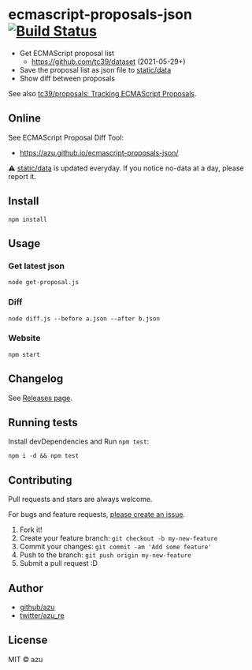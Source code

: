 # ecmascript-proposals-json [![Build Status](https://travis-ci.org/azu/ecmascript-proposals-json.svg?branch=master)](https://travis-ci.org/azu/ecmascript-proposals-json)

- Get ECMAScript proposal list
    - https://github.com/tc39/dataset (2021-05-29+)
- Save the proposal list as json file to [static/data](static/data)
- Show diff between proposals

See also [tc39/proposals: Tracking ECMAScript Proposals](https://github.com/tc39/proposals).

## Online

See ECMAScript Proposal Diff Tool:

- <https://azu.github.io/ecmascript-proposals-json/>

:warning: [static/data](static/data) is updated everyday.
If you notice no-data at a day, please report it.

## Install

    npm install

## Usage

### Get latest json

    node get-proposal.js

### Diff

    node diff.js --before a.json --after b.json

### Website

    npm start

## Changelog

See [Releases page](https://github.com/azu/ecmascript-proposals-json/releases).

## Running tests

Install devDependencies and Run `npm test`:

    npm i -d && npm test

## Contributing

Pull requests and stars are always welcome.

For bugs and feature requests, [please create an issue](https://github.com/azu/ecmascript-proposals-json/issues).

1. Fork it!
2. Create your feature branch: `git checkout -b my-new-feature`
3. Commit your changes: `git commit -am 'Add some feature'`
4. Push to the branch: `git push origin my-new-feature`
5. Submit a pull request :D

## Author

- [github/azu](https://github.com/azu)
- [twitter/azu_re](https://twitter.com/azu_re)

## License

MIT © azu
